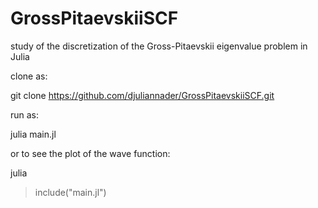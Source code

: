 # GrossPitaevskiiSCF
study of the discretization of the Gross-Pitaevskii eigenvalue problem in Julia

clone as:

git clone https://github.com/djuliannader/GrossPitaevskiiSCF.git

run as:

julia main.jl

or to see the plot of the wave function:

julia 
> include("main.jl")